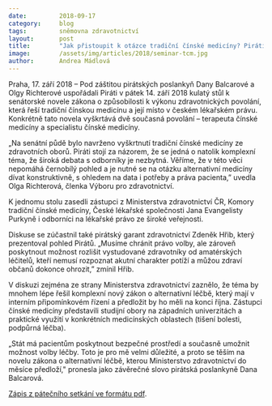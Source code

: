 ```yaml
---
date:         2018-09-17
category:     blog
tags:         sněmovna zdravotnictví
layout:       post
title:        "Jak přistoupit k otázce tradiční čínské medicíny? Piráti uspořádali kulatý stůl ve Sněmovně"
image:        /assets/img/articles/2018/seminar-tcm.jpg
author:       Andrea Mádlová
---
```


Praha, 17. září 2018 – Pod záštitou pirátských poslankyň Dany Balcarové a Olgy Richterové uspořádali Piráti v pátek 14. září 2018 kulatý stůl k senátorské novele zákona o způsobilosti k výkonu zdravotnických povolání, která řeší tradiční čínskou medicínu a její místo v českém lékařském právu. Konkrétně tato novela vyškrtává dvě současná povolání – terapeuta čínské medicíny a specialistu čínské medicíny.

„Na senátní půdě bylo navrženo vyškrtnutí tradiční čínské medicíny ze zdravotních oborů. Piráti stojí za názorem, že se jedná o natolik komplexní téma, že široká debata s odborníky je nezbytná. Věříme, že v této věci nepomáhá černobílý pohled a je nutné se na otázku alternativní medicíny dívat konstruktivně, s ohledem na data i potřeby a práva pacienta,” uvedla Olga Richterová, členka Výboru pro zdravotnictví.

K jednomu stolu zasedli zástupci z Ministerstva zdravotnictví ČR, Komory tradiční čínské medicíny, České lékařské společnosti Jana Evangelisty Purkyně i odborníci na lékařské právo ze široké veřejnosti.

Diskuse se zúčastnil také pirátský garant zdravotnictví Zdeněk Hřib, který prezentoval pohled Pirátů. „Musíme chránit právo volby, ale zároveň poskytnout možnost rozlišit vystudované zdravotníky od amatérských léčitelů, kteří nemusí rozpoznat akutní charakter potíží a můžou zdraví občanů dokonce ohrozit,” zmínil Hřib.

V diskuzi zejména ze strany Ministerstva zdravotnictví zaznělo, že téma by mnohem lépe řešil komplexní nový zákon o alternativní léčbě, který mají v interním připomínkovém řízení a předložit by ho měli na konci října. Zástupci čínské medicíny představili studijní obory na západních univerzitách a praktické využití v konkrétních medicínských oblastech (tišení bolesti, podpůrná léčba).

„Stát má pacientům poskytnout bezpečné prostředí a současně umožnit možnost volby léčby. Toto je pro mě velmi důležité, a proto se těším na novelu zákona o alternativní léčbě, kterou Ministerstvo zdravotnictví do měsíce předloží," pronesla jako závěrečné slovo pirátská poslankyně Dana Balcarová.

[Zápis z pátečního setkání ve formátu pdf](https://www.pirati.cz/assets/pdf/zápis_TČM.pdf).
